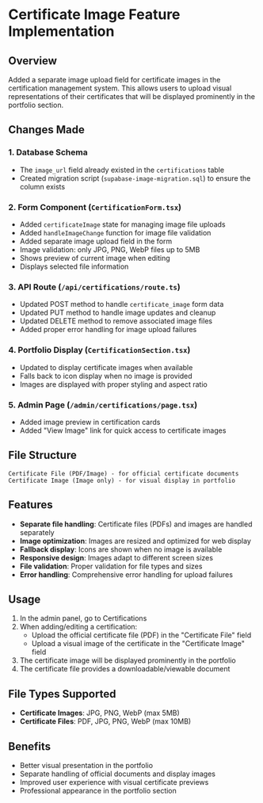 # Certificate Image Feature Implementation

## Overview
Added a separate image upload field for certificate images in the certification management system. This allows users to upload visual representations of their certificates that will be displayed prominently in the portfolio section.

## Changes Made

### 1. Database Schema
- The `image_url` field already existed in the `certifications` table
- Created migration script (`supabase-image-migration.sql`) to ensure the column exists

### 2. Form Component (`CertificationForm.tsx`)
- Added `certificateImage` state for managing image file uploads
- Added `handleImageChange` function for image file validation
- Added separate image upload field in the form
- Image validation: only JPG, PNG, WebP files up to 5MB
- Shows preview of current image when editing
- Displays selected file information

### 3. API Route (`/api/certifications/route.ts`)
- Updated POST method to handle `certificate_image` form data
- Updated PUT method to handle image updates and cleanup
- Updated DELETE method to remove associated image files
- Added proper error handling for image upload failures

### 4. Portfolio Display (`CertificationSection.tsx`)
- Updated to display certificate images when available
- Falls back to icon display when no image is provided
- Images are displayed with proper styling and aspect ratio

### 5. Admin Page (`/admin/certifications/page.tsx`)
- Added image preview in certification cards
- Added "View Image" link for quick access to certificate images

## File Structure
```
Certificate File (PDF/Image) - for official certificate documents
Certificate Image (Image only) - for visual display in portfolio
```

## Features
- **Separate file handling**: Certificate files (PDFs) and images are handled separately
- **Image optimization**: Images are resized and optimized for web display
- **Fallback display**: Icons are shown when no image is available
- **Responsive design**: Images adapt to different screen sizes
- **File validation**: Proper validation for file types and sizes
- **Error handling**: Comprehensive error handling for upload failures

## Usage
1. In the admin panel, go to Certifications
2. When adding/editing a certification:
   - Upload the official certificate file (PDF) in the "Certificate File" field
   - Upload a visual image of the certificate in the "Certificate Image" field
3. The certificate image will be displayed prominently in the portfolio
4. The certificate file provides a downloadable/viewable document

## File Types Supported
- **Certificate Images**: JPG, PNG, WebP (max 5MB)
- **Certificate Files**: PDF, JPG, PNG, WebP (max 10MB)

## Benefits
- Better visual presentation in the portfolio
- Separate handling of official documents and display images
- Improved user experience with visual certificate previews
- Professional appearance in the portfolio section
